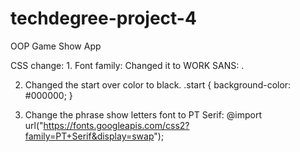 # techdegree-project-4

OOP Game Show App

CSS change: 1. Font family: Changed it to WORK SANS: <link href="https://fonts.googleapis.com/css?family=Work+Sans&display=swap" rel="stylesheet">.

2.  Changed the start over color to black.
    .start {
    background-color: #000000;
    }

3.  Change the phrase show letters font to PT Serif: @import url("https://fonts.googleapis.com/css2?family=PT+Serif&display=swap");
